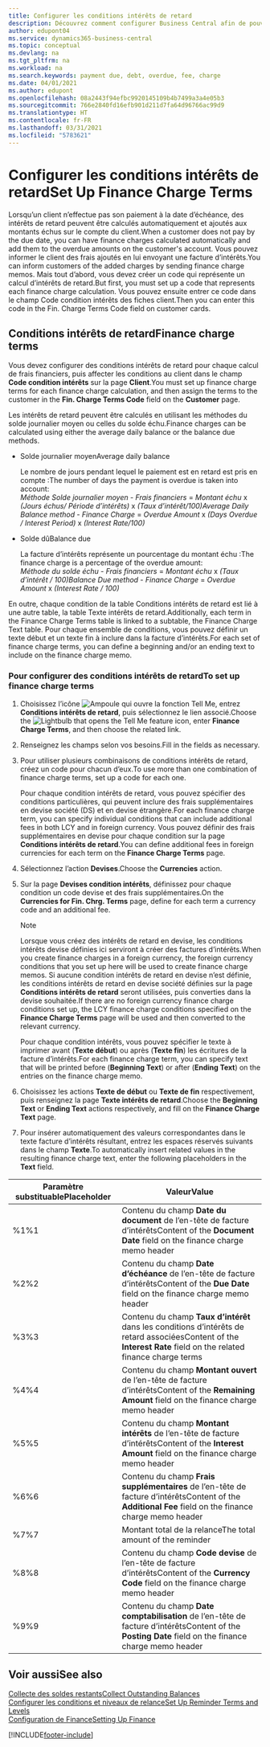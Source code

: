 ```yaml
---
title: Configurer les conditions intérêts de retard
description: Découvrez comment configurer Business Central afin de pouvoir informer les clients des frais supplémentaires en envoyant des factures d’intérêts.
author: edupont04
ms.service: dynamics365-business-central
ms.topic: conceptual
ms.devlang: na
ms.tgt_pltfrm: na
ms.workload: na
ms.search.keywords: payment due, debt, overdue, fee, charge
ms.date: 04/01/2021
ms.author: edupont
ms.openlocfilehash: 08a2443f94efbc9920145109b4b7499a3a4e05b3
ms.sourcegitcommit: 766e2840fd16efb901d211d7fa64d96766ac99d9
ms.translationtype: HT
ms.contentlocale: fr-FR
ms.lasthandoff: 03/31/2021
ms.locfileid: "5783621"
---
```

# <a name="set-up-finance-charge-terms"></a><span data-ttu-id="6ac7c-103">Configurer les conditions intérêts de retard</span><span class="sxs-lookup"><span data-stu-id="6ac7c-103">Set Up Finance Charge Terms</span></span>

<span data-ttu-id="6ac7c-104">Lorsqu’un client n’effectue pas son paiement à la date d’échéance, des intérêts de retard peuvent être calculés automatiquement et ajoutés aux montants échus sur le compte du client.</span><span class="sxs-lookup"><span data-stu-id="6ac7c-104">When a customer does not pay by the due date, you can have finance charges calculated automatically and add them to the overdue amounts on the customer's account.</span></span> <span data-ttu-id="6ac7c-105">Vous pouvez informer le client des frais ajoutés en lui envoyant une facture d’intérêts.</span><span class="sxs-lookup"><span data-stu-id="6ac7c-105">You can inform customers of the added charges by sending finance charge memos.</span></span> <span data-ttu-id="6ac7c-106">Mais tout d’abord, vous devez créer un code qui représente un calcul d’intérêts de retard.</span><span class="sxs-lookup"><span data-stu-id="6ac7c-106">But first, you must set up a code that represents each finance charge calculation.</span></span> <span data-ttu-id="6ac7c-107">Vous pouvez ensuite entrer ce code dans le champ Code condition intérêts des fiches client.</span><span class="sxs-lookup"><span data-stu-id="6ac7c-107">Then you can enter this code in the Fin. Charge Terms Code field on customer cards.</span></span>  

## <a name="finance-charge-terms"></a><span data-ttu-id="6ac7c-108">Conditions intérêts de retard</span><span class="sxs-lookup"><span data-stu-id="6ac7c-108">Finance charge terms</span></span>

<span data-ttu-id="6ac7c-109">Vous devez configurer des conditions intérêts de retard pour chaque calcul de frais financiers, puis affecter les conditions au client dans le champ **Code condition intérêts** sur la page **Client**.</span><span class="sxs-lookup"><span data-stu-id="6ac7c-109">You must set up finance charge terms for each finance charge calculation, and then assign the terms to the customer in the **Fin. Charge Terms Code** field on the **Customer** page.</span></span>

<span data-ttu-id="6ac7c-110">Les intérêts de retard peuvent être calculés en utilisant les méthodes du solde journalier moyen ou celles du solde échu.</span><span class="sxs-lookup"><span data-stu-id="6ac7c-110">Finance charges can be calculated using either the average daily balance or the balance due methods.</span></span>

* <span data-ttu-id="6ac7c-111">Solde journalier moyen</span><span class="sxs-lookup"><span data-stu-id="6ac7c-111">Average daily balance</span></span>  
  
  <span data-ttu-id="6ac7c-112">Le nombre de jours pendant lequel le paiement est en retard est pris en compte :</span><span class="sxs-lookup"><span data-stu-id="6ac7c-112">The number of days the payment is overdue is taken into account:</span></span>  
  <span data-ttu-id="6ac7c-113">*Méthode Solde journalier moyen* - *Frais financiers* = *Montant échu* x *(Jours échus/ Période d’intérêts)* x *(Taux d’intérêt/100)*</span><span class="sxs-lookup"><span data-stu-id="6ac7c-113">*Average Daily Balance method* - *Finance Charge* = *Overdue Amount* x *(Days Overdue / Interest Period)* x *(Interest Rate/100)*</span></span>

* <span data-ttu-id="6ac7c-114">Solde dû</span><span class="sxs-lookup"><span data-stu-id="6ac7c-114">Balance due</span></span>  
  
  <span data-ttu-id="6ac7c-115">La facture d’intérêts représente un pourcentage du montant échu :</span><span class="sxs-lookup"><span data-stu-id="6ac7c-115">The finance charge is a percentage of the overdue amount:</span></span>  
  <span data-ttu-id="6ac7c-116">*Méthode du solde échu* - *Frais financiers* = *Montant échu* x *(Taux d’intérêt / 100)*</span><span class="sxs-lookup"><span data-stu-id="6ac7c-116">*Balance Due method* - *Finance Charge* = *Overdue Amount* x *(Interest Rate / 100)*</span></span>

<span data-ttu-id="6ac7c-117">En outre, chaque condition de la table Conditions intérêts de retard est lié à une autre table, la table Texte intérêts de retard.</span><span class="sxs-lookup"><span data-stu-id="6ac7c-117">Additionally, each term in the Finance Charge Terms table is linked to a subtable, the Finance Charge Text table.</span></span> <span data-ttu-id="6ac7c-118">Pour chaque ensemble de conditions, vous pouvez définir un texte début et un texte fin à inclure dans la facture d’intérêts.</span><span class="sxs-lookup"><span data-stu-id="6ac7c-118">For each set of finance charge terms, you can define a beginning and/or an ending text to include on the finance charge memo.</span></span>

### <a name="to-set-up-finance-charge-terms"></a><span data-ttu-id="6ac7c-119">Pour configurer des conditions intérêts de retard</span><span class="sxs-lookup"><span data-stu-id="6ac7c-119">To set up finance charge terms</span></span>

1. <span data-ttu-id="6ac7c-120">Choisissez l’icône ![Ampoule qui ouvre la fonction Tell Me](media/ui-search/search_small.png "Dites-moi ce que vous voulez faire"), entrez **Conditions intérêts de retard**, puis sélectionnez le lien associé.</span><span class="sxs-lookup"><span data-stu-id="6ac7c-120">Choose the ![Lightbulb that opens the Tell Me feature](media/ui-search/search_small.png "Tell me what you want to do") icon, enter **Finance Charge Terms**, and then choose the related link.</span></span>  
2. <span data-ttu-id="6ac7c-121">Renseignez les champs selon vos besoins.</span><span class="sxs-lookup"><span data-stu-id="6ac7c-121">Fill in the fields as necessary.</span></span>
3. <span data-ttu-id="6ac7c-122">Pour utiliser plusieurs combinaisons de conditions intérêts de retard, créez un code pour chacun d’eux.</span><span class="sxs-lookup"><span data-stu-id="6ac7c-122">To use more than one combination of finance charge terms, set up a code for each one.</span></span>

    <span data-ttu-id="6ac7c-123">Pour chaque condition intérêts de retard, vous pouvez spécifier des conditions particulières, qui peuvent inclure des frais supplémentaires en devise société (DS) et en devise étrangère.</span><span class="sxs-lookup"><span data-stu-id="6ac7c-123">For each finance charge term, you can specify individual conditions that can include additional fees in both LCY and in foreign currency.</span></span> <span data-ttu-id="6ac7c-124">Vous pouvez définir des frais supplémentaires en devise pour chaque condition sur la page **Conditions intérêts de retard**.</span><span class="sxs-lookup"><span data-stu-id="6ac7c-124">You can define additional fees in foreign currencies for each term on the **Finance Charge Terms** page.</span></span>
4. <span data-ttu-id="6ac7c-125">Sélectionnez l’action **Devises**.</span><span class="sxs-lookup"><span data-stu-id="6ac7c-125">Choose the **Currencies** action.</span></span>
5. <span data-ttu-id="6ac7c-126">Sur la page **Devises condition intérêts**, définissez pour chaque condition un code devise et des frais supplémentaires.</span><span class="sxs-lookup"><span data-stu-id="6ac7c-126">On the **Currencies for Fin. Chrg. Terms** page, define for each term a currency code and an additional fee.</span></span>

    > [!NOTE]  
    > <span data-ttu-id="6ac7c-127">Lorsque vous créez des intérêts de retard en devise, les conditions intérêts devise définies ici serviront à créer des factures d’intérêts.</span><span class="sxs-lookup"><span data-stu-id="6ac7c-127">When you create finance charges in a foreign currency, the foreign currency conditions that you set up here will be used to create finance charge memos.</span></span> <span data-ttu-id="6ac7c-128">Si aucune condition intérêts de retard en devise n’est définie, les conditions intérêts de retard en devise société définies sur la page **Conditions intérêts de retard** seront utilisées, puis converties dans la devise souhaitée.</span><span class="sxs-lookup"><span data-stu-id="6ac7c-128">If there are no foreign currency finance charge conditions set up, the LCY finance charge conditions specified on the **Finance Charge Terms** page will be used and then converted to the relevant currency.</span></span>

    <span data-ttu-id="6ac7c-129">Pour chaque condition intérêts, vous pouvez spécifier le texte à imprimer avant (**Texte début**) ou après (**Texte fin**) les écritures de la facture d’intérêts.</span><span class="sxs-lookup"><span data-stu-id="6ac7c-129">For each finance charge term, you can specify text that will be printed before (**Beginning Text**) or after (**Ending Text**) on the entries on the finance charge memo.</span></span>  
6. <span data-ttu-id="6ac7c-130">Choisissez les actions **Texte de début** ou **Texte de fin** respectivement, puis renseignez la page **Texte intérêts de retard**.</span><span class="sxs-lookup"><span data-stu-id="6ac7c-130">Choose the **Beginning Text** or **Ending Text** actions respectively, and fill on the **Finance Charge Text** page.</span></span>
7. <span data-ttu-id="6ac7c-131">Pour insérer automatiquement des valeurs correspondantes dans le texte facture d’intérêts résultant, entrez les espaces réservés suivants dans le champ **Texte**.</span><span class="sxs-lookup"><span data-stu-id="6ac7c-131">To automatically insert related values in the resulting finance charge text, enter the following placeholders in the **Text** field.</span></span>

|<span data-ttu-id="6ac7c-132">Paramètre substituable</span><span class="sxs-lookup"><span data-stu-id="6ac7c-132">Placeholder</span></span>|<span data-ttu-id="6ac7c-133">Valeur</span><span class="sxs-lookup"><span data-stu-id="6ac7c-133">Value</span></span>|  
|-----------------|-----------|  
|<span data-ttu-id="6ac7c-134">%1</span><span class="sxs-lookup"><span data-stu-id="6ac7c-134">%1</span></span>|<span data-ttu-id="6ac7c-135">Contenu du champ **Date du document** de l’en-tête de facture d’intérêts</span><span class="sxs-lookup"><span data-stu-id="6ac7c-135">Content of the **Document Date** field on the finance charge memo header</span></span>|  
|<span data-ttu-id="6ac7c-136">%2</span><span class="sxs-lookup"><span data-stu-id="6ac7c-136">%2</span></span>|<span data-ttu-id="6ac7c-137">Contenu du champ **Date d’échéance** de l’en-tête de facture d’intérêts</span><span class="sxs-lookup"><span data-stu-id="6ac7c-137">Content of the **Due Date** field on the finance charge memo header</span></span>|  
|<span data-ttu-id="6ac7c-138">%3</span><span class="sxs-lookup"><span data-stu-id="6ac7c-138">%3</span></span>|<span data-ttu-id="6ac7c-139">Contenu du champ **Taux d’intérêt** dans les conditions d’intérêts de retard associées</span><span class="sxs-lookup"><span data-stu-id="6ac7c-139">Content of the **Interest Rate** field on the related finance charge terms</span></span>|  
|<span data-ttu-id="6ac7c-140">%4</span><span class="sxs-lookup"><span data-stu-id="6ac7c-140">%4</span></span>|<span data-ttu-id="6ac7c-141">Contenu du champ **Montant ouvert** de l’en-tête de facture d’intérêts</span><span class="sxs-lookup"><span data-stu-id="6ac7c-141">Content of the **Remaining Amount** field on the finance charge memo header</span></span>|  
|<span data-ttu-id="6ac7c-142">%5</span><span class="sxs-lookup"><span data-stu-id="6ac7c-142">%5</span></span>|<span data-ttu-id="6ac7c-143">Contenu du champ **Montant intérêts** de l’en-tête de facture d’intérêts</span><span class="sxs-lookup"><span data-stu-id="6ac7c-143">Content of the **Interest Amount** field on the finance charge memo header</span></span>|  
|<span data-ttu-id="6ac7c-144">%6</span><span class="sxs-lookup"><span data-stu-id="6ac7c-144">%6</span></span>|<span data-ttu-id="6ac7c-145">Contenu du champ **Frais supplémentaires** de l’en-tête de facture d’intérêts</span><span class="sxs-lookup"><span data-stu-id="6ac7c-145">Content of the **Additional Fee** field on the finance charge memo header</span></span>|  
|<span data-ttu-id="6ac7c-146">%7</span><span class="sxs-lookup"><span data-stu-id="6ac7c-146">%7</span></span>|<span data-ttu-id="6ac7c-147">Montant total de la relance</span><span class="sxs-lookup"><span data-stu-id="6ac7c-147">The total amount of the reminder</span></span>|  
|<span data-ttu-id="6ac7c-148">%8</span><span class="sxs-lookup"><span data-stu-id="6ac7c-148">%8</span></span>|<span data-ttu-id="6ac7c-149">Contenu du champ **Code devise** de l’en-tête de facture d’intérêts</span><span class="sxs-lookup"><span data-stu-id="6ac7c-149">Content of the **Currency Code** field on the finance charge memo header</span></span>|  
|<span data-ttu-id="6ac7c-150">%9</span><span class="sxs-lookup"><span data-stu-id="6ac7c-150">%9</span></span>|<span data-ttu-id="6ac7c-151">Contenu du champ **Date comptabilisation** de l’en-tête de facture d’intérêts</span><span class="sxs-lookup"><span data-stu-id="6ac7c-151">Content of the **Posting Date** field on the finance charge memo header</span></span>|  

## <a name="see-also"></a><span data-ttu-id="6ac7c-152">Voir aussi</span><span class="sxs-lookup"><span data-stu-id="6ac7c-152">See also</span></span>

[<span data-ttu-id="6ac7c-153">Collecte des soldes restants</span><span class="sxs-lookup"><span data-stu-id="6ac7c-153">Collect Outstanding Balances</span></span>](receivables-collect-outstanding-balances.md)  
[<span data-ttu-id="6ac7c-154">Configurer les conditions et niveaux de relance</span><span class="sxs-lookup"><span data-stu-id="6ac7c-154">Set Up Reminder Terms and Levels</span></span>](finance-setup-reminders.md)  
[<span data-ttu-id="6ac7c-155">Configuration de Finance</span><span class="sxs-lookup"><span data-stu-id="6ac7c-155">Setting Up Finance</span></span>](finance-setup-finance.md)  


[!INCLUDE[footer-include](includes/footer-banner.md)]